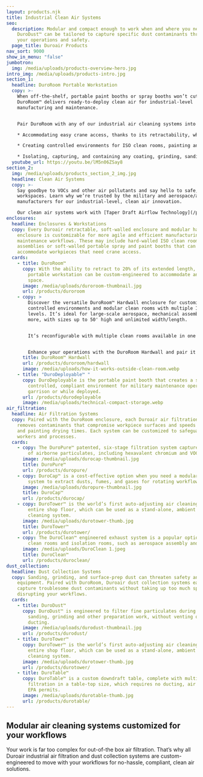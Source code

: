 ```yaml
---
layout: products.njk
title: Industrial Clean Air Systems
seo:
  description: Modular and compact enough to work when and where you need it,
    DuroDust™ can be tailored to capture specific dust contaminants threatening
    your operations and safety.
  page_title: Duroair Products
nav_sort: 9000
show_in_menu: "false"
jumbotron:
  img: /media/uploads/products-overview-hero.jpg
intro_img: /media/uploads/products-intro.jpg
section_1:
  headline: DuroRoom Portable Workstation
  copy: >-
    When off-the-shelf, portable paint booths or spray booths won’t cut it,
    DuroRoom™ delivers ready-to-deploy clean air for industrial-level
    manufacturing and maintenance.


    Pair DuroRoom with any of our industrial air cleaning systems into a portable workstation for:

    * Accommodating easy crane access, thanks to its retractability, which also allows more floor space when not in use.

    * Creating controlled environments for ISO clean rooms, painting and coating, dust collection, welding, additive manufacturing, and more.

    * Isolating, capturing, and containing any coating, grinding, sanding, and adhesive bonding airborne particulates, such as hexavalent chromium.
  youtube_url: https://youtu.be/lM5n06ZSay8
section_2:
  img: /media/uploads/products_section_2_img.jpg
  headline: Clean Air Systems
  copy: >-
    Say goodbye to VOCs and other air pollutants and say hello to safe, clean
    workspaces. Learn why we’re trusted by the military and aerospace/aviation
    manufacturers for our industrial-level, clean air innovation.

    Our clean air systems work with [Taper Draft Airflow Technology](/products/taper-draft-airflow-technology) that goes beyond traditional cross drafts by creating indoor environments that are so clean, they exceed OSHA compliance requirements.
enclosures:
  headline: Enclosures & Workstations
  copy: Every Duroair retractable, soft-walled enclosure and modular hard-walled
    enclosure is customizable for more agile and efficient manufacturing and
    maintenance workflows. These may include hard-walled ISO clean rooms for
    assemblies or soft-walled portable spray and paint booths that can
    accommodate workpieces that need crane access.
  cards:
    - title: DuroRoom™
      copy: With the ability to retract to 20% of its extended length, the DuroRoom
        portable workstation can be custom-engineered to accommodate any work
        space.
      image: /media/uploads/duroroom-thumbnail.jpg
      url: /products/duroroom
    - copy: >
        Discover the versatile DuroRoom™ Hardwall enclosure for customized,
        controlled environments and modular clean rooms with multiple ISO
        levels. It’s ideal for large-scale aerospace, mechanical assembly, and
        more, with sizes up to 50' high and unlimited width/length.


        It’s reconfigurable with multiple clean rooms available in one hardwall enclosure, with customizable features like windows and doors, blast-proof panels, tailored lighting options, temperature/humidity control, and noise reduction capabilities. 


        Enhance your operations with the DuroRoom Hardwall and pair it with various Duroair™ air filtration systems for optimal performance.
      title: DuroRoom™ Hardwall
      url: /products/duroroom/hardwall
      image: /media/uploads/how-it-works-outside-clean-room.webp
    - title: "DuroDeployable™ "
      copy: DuroDeployable is the portable paint booth that creates a safe,
        controlled, compliant environment for military maintenance operations in
        garrison or while deployed.
      url: /products/durodeployable
      image: /media/uploads/technical-compact-storage.webp
air_filtration:
  headline: Air Filtration Systems
  copy: Paired with the DuroRoom enclosure, each Duroair air filtration system
    removes contaminants that compromise workpiece surfaces and speeds coating
    and painting drying times. Each system can be customized to safeguard
    workers and processes.
  cards:
    - copy: The DuroPure™ patented, six-stage filtration system captures 99+ percent
        of airborne particulates, including hexavalent chromium and VOCs.
      image: /media/uploads/durocap-thumbnail.jpg
      title: DuroPure™
      url: /products/duropure/
    - copy: DuroCap™ is a cost-effective option when you need a modular air filtration
        system to extract dusts, fumes, and gases for rotating workflows.
      image: /media/uploads/duropure-thumbnail.jpg
      title: DuroCap™
      url: /products/durocap/
    - copy: DuroTower™ is the world’s first auto-adjusting air cleaning system for the
        entire shop floor, which can be used as a stand-alone, ambient air
        cleaning system.
      image: /media/uploads/durotower-thumb.jpg
      title: DuroTower™
      url: /products/durotower/
    - copy: The DuroClean™ engineered exhaust system is a popular option for on-demand
        clean rooms and isolation rooms, such as aerospace assembly and welding.
      image: /media/uploads/DuroClean 1.jpeg
      title: DuroClean™
      url: /products/duroclean/
dust_collection:
  headline: Dust Collection Systems
  copy: Sanding, grinding, and surface-prep dust can threaten safety and valuable
    equipment. Paired with DuroRoom, Duroair dust collection systems easily
    capture troublesome dust contaminants without taking up too much space or
    disrupting your workflows.
  cards:
    - title: DuroDust™
      copy: DuroDust™ is engineered to filter fine particulates during welding,
        sanding, grinding and other preparation work, without venting or
        ducting.
      image: /media/uploads/durodust-thumbnail.jpg
      url: /products/durodust/
    - title: DuroTower™
      copy: DuroTower™ is the world’s first auto-adjusting air cleaning system for the
        entire shop floor, which can be used as a stand-alone, ambient air
        cleaning system.
      image: /media/uploads/durotower-thumb.jpg
      url: /products/durotower/
    - title: DuroTable™
      copy: DuroTable™ is a custom downdraft table, complete with multi-stage
        filtration in a table-top size, which requires no ducting, air makeup or
        EPA permits.
      image: /media/uploads/durotable-thumb.jpg
      url: /products/durotable/
---
```


## Modular air cleaning systems customized for your workflows

Your work is far too complex for out-of-the box air filtration. That’s why all Duroair industrial air filtration and dust collection systems are custom-engineered to move with your workflows for no-hassle, compliant, clean air solutions.